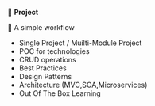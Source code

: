 :beginner: **Project**

:rocket: A simple workflow

- Single Project / Muilti-Module Project
- POC for technologies
- CRUD operations
- Best Practices
- Design Patterns
- Architecture (MVC,SOA,Microservices)
- Out Of The Box Learning
